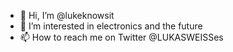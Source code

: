- 👋 Hi, I’m @lukeknowsit
- 👀 I’m interested in electronics and the future
- 📫 How to reach me on Twitter @LUKASWEISSes

<!---
lukeknowsit/lukeknowsit is a ✨ special ✨ repository because its `README.md` (this file) appears on your GitHub profile.
You can click the Preview link to take a look at your changes.
--->
